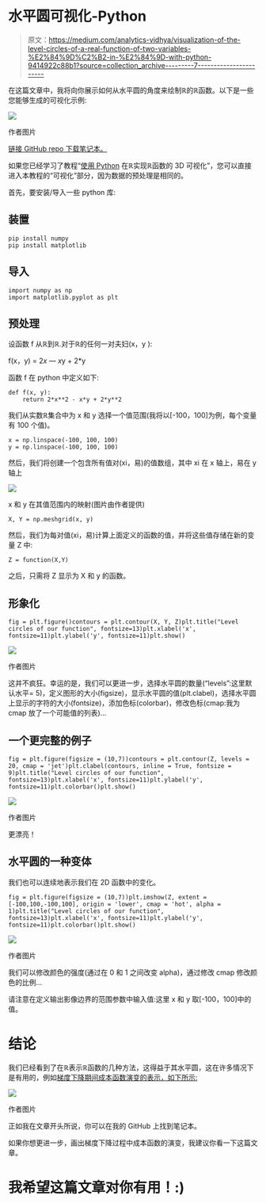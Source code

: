 # 水平圆可视化-Python

> 原文：<https://medium.com/analytics-vidhya/visualization-of-the-level-circles-of-a-real-function-of-two-variables-%E2%84%9D%C2%B2-in-%E2%84%9D-with-python-9414922c88b1?source=collection_archive---------7----------------------->

在这篇文章中，我将向你展示如何从水平圆的角度来绘制ℝ的ℝ函数。以下是一些您能够生成的可视化示例:

![](img/d016c33a7ab5b26eb243af902996362a.png)

作者图片

[链接 GitHub repo 下载笔记本。](https://github.com/joctet/Level_Circles_Visualization)

如果您已经学习了教程“[使用 Python](/@JosephinePc/3d-visualization-of-a-function-of-two-variables-from-ℝ²-into-ℝ-with-python-matplotlib-5bd3df39fc94) 在ℝ实现ℝ函数的 3D 可视化”，您可以直接进入本教程的“可视化”部分，因为数据的预处理是相同的。

首先，要安装/导入一些 python 库:

## 装置

```
pip install numpy
pip install matplotlib
```

## 导入

```
import numpy as np
import matplotlib.pyplot as plt
```

## 预处理

设函数 f 从ℝ到ℝ.对于ℝ的任何一对夫妇(x，y ):

f(x，y) = 2*x — x*y + 2*y

函数 f 在 python 中定义如下:

```
def f(x, y):
    return 2*x**2 - x*y + 2*y**2
```

我们从实数ℝ集合中为 x 和 y 选择一个值范围(我将以[-100，100]为例，每个变量有 100 个值)。

```
x = np.linspace(-100, 100, 100)
y = np.linspace(-100, 100, 100)
```

然后，我们将创建一个包含所有值对(xi，易)的值数组，其中 xi 在 x 轴上，易在 y 轴上

![](img/80fc03e90b299668625bdea1d013333f.png)

x 和 y 在其值范围内的映射(图片由作者提供)

```
X, Y = np.meshgrid(x, y)
```

然后，我们为每对值(xi，易)计算上面定义的函数的值，并将这些值存储在新的变量 Z 中:

```
Z = function(X,Y)
```

之后，只需将 Z 显示为 X 和 y 的函数。

## 形象化

```
fig = plt.figure()contours = plt.contour(X, Y, Z)plt.title("Level circles of our function", fontsize=13)plt.xlabel('x', fontsize=11)plt.ylabel('y', fontsize=11)plt.show()
```

![](img/4824f914ea59d601b340698a0cfeacef.png)

作者图片

这并不疯狂。幸运的是，我们可以更进一步，选择水平圆的数量(“levels”:这里默认水平= 5)，定义图形的大小(figsize)，显示水平圆的值(plt.clabel)，选择水平圆上显示的字符的大小(fontsize)，添加色标(colorbar)，修改色标(cmap:我为 cmap 放了一个可能值的列表)…

## 一个更完整的例子

```
fig = plt.figure(figsize = (10,7))contours = plt.contour(Z, levels = 20, cmap = 'jet')plt.clabel(contours, inline = True, fontsize = 9)plt.title("Level circles of our function", fontsize=13)plt.xlabel('x', fontsize=11)plt.ylabel('y', fontsize=11)plt.colorbar()plt.show()
```

![](img/47362c9f0613502958be3d8633464a12.png)

作者图片

更漂亮！

## 水平圆的一种变体

我们也可以连续地表示我们在 2D 函数中的变化。

```
fig = plt.figure(figsize = (10,7))plt.imshow(Z, extent = [-100,100,-100,100], origin = 'lower', cmap = 'hot', alpha = 1)plt.title("Level circles of our function", fontsize=13)plt.xlabel('x', fontsize=11)plt.ylabel('y', fontsize=11)plt.colorbar()plt.show()
```

![](img/b047be132634171fbb2db6c53a10339a.png)

作者图片

我们可以修改颜色的强度(通过在 0 和 1 之间改变 alpha)，通过修改 cmap 修改颜色的比例…

请注意在定义输出影像边界的范围参数中输入值:这里 x 和 y 取[-100，100]中的值。

# 结论

我们已经看到了在ℝ表示ℝ函数的几种方法，这得益于其水平圆，这在许多情况下是有用的，例如[梯度下降期间成本函数演变的表示，如下所示:](https://josephinepicot.medium.com/visualize-the-gradient-descent-of-a-cost-function-with-its-level-circles-python-d8c850731b0a)

![](img/def10c19d7a6ec3aaf088c3437288a75.png)

作者图片

正如我在文章开头所说，你可以在我的 GitHub 上找到笔记本。

如果你想更进一步，画出梯度下降过程中成本函数的演变，我建议你看一下这篇文章。

# 我希望这篇文章对你有用！:)